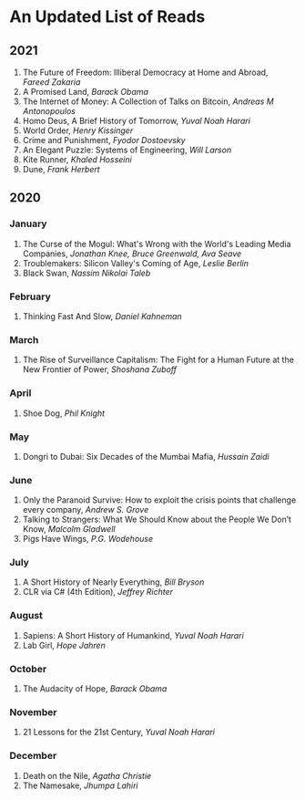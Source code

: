 # An Updated List of Reads

## 2021

1. The Future of Freedom: Illiberal Democracy at Home and Abroad, *Fareed Zakaria*
2. A Promised Land, *Barack Obama*
3. The Internet of Money: A Collection of Talks on Bitcoin, *Andreas M Antonopoulos*
4. Homo Deus, A Brief History of Tomorrow, *Yuval Noah Harari*
5. World Order, *Henry Kissinger*
6. Crime and Punishment, *Fyodor Dostoevsky*
7. An Elegant Puzzle: Systems of Engineering, *Will Larson*
8. Kite Runner, *Khaled Hosseini*
9. Dune, *Frank Herbert*

## 2020

### January
1. The Curse of the Mogul: What's Wrong with the World's Leading Media Companies, *Jonathan Knee, Bruce Greenwald, Ava Seave*
2. Troublemakers: Silicon Valley's Coming of Age, *Leslie Berlin*
3. Black Swan, *Nassim Nikolai Taleb*

### February
1. Thinking Fast And Slow, *Daniel Kahneman*

### March
1. The Rise of Surveillance Capitalism: The Fight for a Human Future at the New Frontier of Power, *Shoshana Zuboff*

### April
1. Shoe Dog, *Phil Knight*

### May 
1. Dongri to Dubai: Six Decades of the Mumbai Mafia, *Hussain Zaidi*

### June
1. Only the Paranoid Survive: How to exploit the crisis points that challenge every company, *Andrew S. Grove*
2. Talking to Strangers: What We Should Know about the People We Don’t Know, *Malcolm Gladwell*
3. Pigs Have Wings, *P.G. Wodehouse*

### July
1. A Short History of Nearly Everything, *Bill Bryson*
2. CLR via C# (4th Edition), *Jeffrey Richter*

### August
1. Sapiens: A Short History of Humankind, *Yuval Noah Harari*
2. Lab Girl, *Hope Jahren*

### October
1. The Audacity of Hope, *Barack Obama*

### November
1. 21 Lessons for the 21st Century, *Yuval Noah Harari*

### December
1. Death on the Nile, *Agatha Christie*
2. The Namesake, *Jhumpa Lahiri*
